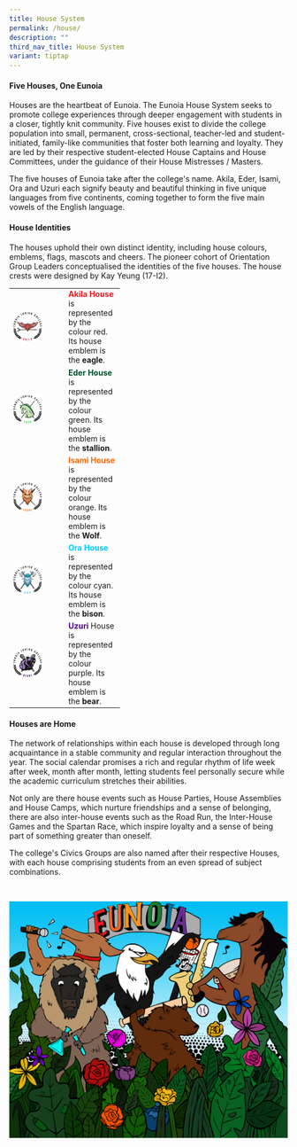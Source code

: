 ```yaml
---
title: House System
permalink: /house/
description: ""
third_nav_title: House System
variant: tiptap
---
```

#### **Five Houses, One Eunoia**

Houses are the heartbeat of Eunoia. The Eunoia House System seeks to promote college experiences through deeper engagement with students in a closer, tightly knit community. Five houses exist to divide the college population into small, permanent, cross-sectional, teacher-led and student-initiated, family-like communities that foster both learning and loyalty. They are led by their respective student-elected House Captains and House Committees, under the guidance of their House Mistresses / Masters.

The five houses of Eunoia take after the college's name. Akila, Eder, Isami, Ora and Uzuri each signify beauty and beautiful thinking in five unique languages from five continents, coming together to form the five main vowels of the English language.

#### **House Identities**

The houses uphold their own distinct identity, including house colours, emblems, flags, mascots and cheers. The pioneer cohort of Orientation Group Leaders conceptualised the identities of the five houses. The house crests were designed by Kay Yeung (17-I2).

<table class="tg" style="undefined;table-layout: fixed; width: 520px">
<colgroup>
<col style="width: 100px">
<col style="width: 100px">
</colgroup>
<tbody>
  <tr>
    <td class="tg-r28n" rowspan="2"><a href="/culture/House-System/akila/" target="_self"> 
          <img src="/images/Houses-Akila-Crest.png" style="width:60%"></a></td>
    <td class="tg-pxya"><span style="font-weight:bold;color:#ED1C24">Akila House</span><span style="font-weight:bold"> </span>is represented by the colour red. Its house emblem is the <span style="font-weight:bold">eagle</span>.</td>
  </tr>
  <tr>
  </tr>
  <tr>
    <td class="tg-r28n" rowspan="2"><a href="/culture/House-System/eder/" target="_self"> 
          <img src="/images/Houses-Eder-Crest.png" style="width:60%"></a></td>
    <td class="tg-pxya"><span style="font-weight:bold;color:#03522c">Eder House</span><span style="font-weight:bold"> </span>is represented by the colour green. Its house emblem is the <span style="font-weight:bold">stallion</span>.</td>
  </tr>
  <tr>
  </tr>
  <tr>
    <td class="tg-nrix" rowspan="2"><a href="/culture/house/isami/" target="_self"> 
          <img src="/images/Houses-Isami-Crest.png" style="width:60%"></a></td>
  </tr>
  <tr>
    <td class="tg-z9od"><span style="font-weight:bold;color:#FF6600">Isami House</span><span style="font-weight:bold"> </span>is represented by the colour orange. Its house emblem is the <span style="font-weight:bold">Wolf</span>.
			</td>
  </tr>
  <tr>
    <td class="tg-nrix" rowspan="2"><a href="/culture/house/ora/" target="_self"> 
          <img src="/images/Houses-Ora-Crest.png" style="width:60%"></a></td>
    <td class="tg-pxya"><span style="font-weight:bold;color:#00C9FF">Ora House</span> is represented by the colour cyan. Its house emblem is the <span style="font-weight:bold">bison</span>.</td>
  </tr>
  <tr>
  </tr>
  <tr>
    <td class="tg-r28n" rowspan="2"><a href="/culture/house/uzuri/" target="_self"> 
          <img src="/images/Houses-Uzuri-Crest.png" style="width:60%"></a></td>
    <td class="tg-pxya"><span style="font-weight:bold;color:#4E008E">Uzuri</span> House is represented by the colour purple. Its house emblem is the <span style="font-weight:bold">bear</span>.</td>
  </tr>
  <tr>
  </tr>
</tbody>
</table>


#### **Houses are Home**

The network of relationships within each house is developed through long acquaintance in a stable community and regular interaction throughout the year. The social calendar promises a rich and regular rhythm of life week after week, month after month, letting students feel personally secure while the academic curriculum stretches their abilities.

Not only are there house events such as House Parties, House Assemblies and House Camps, which nurture friendships and a sense of belonging, there are also inter-house events such as the Road Run, the Inter-House Games and the Spartan Race, which inspire loyalty and a sense of being part of something greater than oneself.

The college's Civics Groups are also named after their respective Houses, with each house comprising students from an even spread of subject combinations.

<br>

![](/images/House-Mural-Colour.jpeg)